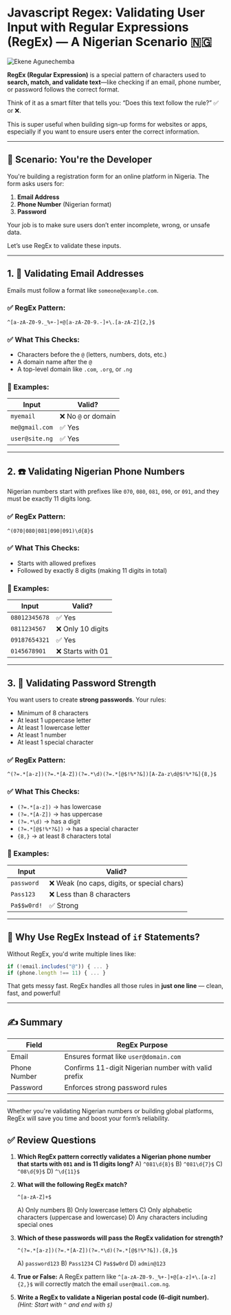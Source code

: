 # Javascript Regex: Validating User Input with Regular Expressions (RegEx) — A Nigerian Scenario 🇳🇬

![Ekene Agunechemba](https://agunechembaekene.wordpress.com/wp-content/uploads/2025/05/an_illustration_of_a_nigerian_web_developer.jpeg)

**RegEx (Regular Expression)** is a special pattern of characters used to **search, match, and validate text**—like checking if an email, phone number, or password follows the correct format.

Think of it as a smart filter that tells you: “Does this text follow the rule?” ✅ or ❌.


This is super useful when building sign-up forms for websites or apps, especially if you want to ensure users enter the correct information.

---

## 📝 **Scenario: You're the Developer**

You're building a registration form for an online platform in Nigeria. The form asks users for:

1. **Email Address**
2. **Phone Number** (Nigerian format)
3. **Password**

Your job is to make sure users don’t enter incomplete, wrong, or unsafe data.

Let’s use RegEx to validate these inputs.

---

## 1. 📧 **Validating Email Addresses**

Emails must follow a format like `someone@example.com`.

### ✅ RegEx Pattern:

```regex
^[a-zA-Z0-9._%+-]+@[a-zA-Z0-9.-]+\.[a-zA-Z]{2,}$
```

### ✅ What This Checks:

* Characters before the `@` (letters, numbers, dots, etc.)
* A domain name after the `@`
* A top-level domain like `.com`, `.org`, or `.ng`

### 🧪 Examples:

| Input          | Valid?             |
| -------------- | ------------------ |
| `myemail`      | ❌ No `@` or domain |
| `me@gmail.com` | ✅ Yes              |
| `user@site.ng` | ✅ Yes              |

---

## 2. ☎️ **Validating Nigerian Phone Numbers**

Nigerian numbers start with prefixes like `070`, `080`, `081`, `090`, or `091`, and they must be exactly 11 digits long.

### ✅ RegEx Pattern:

```regex
^(070|080|081|090|091)\d{8}$
```

### ✅ What This Checks:

* Starts with allowed prefixes
* Followed by exactly 8 digits (making 11 digits in total)

### 🧪 Examples:

| Input         | Valid?           |
| ------------- | ---------------- |
| `08012345678` | ✅ Yes            |
| `0811234567`  | ❌ Only 10 digits |
| `09187654321` | ✅ Yes            |
| `0145678901`  | ❌ Starts with 01 |

---

## 3. 🔐 **Validating Password Strength**

You want users to create **strong passwords**. Your rules:

* Minimum of 8 characters
* At least 1 uppercase letter
* At least 1 lowercase letter
* At least 1 number
* At least 1 special character

### ✅ RegEx Pattern:

```regex
^(?=.*[a-z])(?=.*[A-Z])(?=.*\d)(?=.*[@$!%*?&])[A-Za-z\d@$!%*?&]{8,}$
```

### ✅ What This Checks:

* `(?=.*[a-z])` → has lowercase
* `(?=.*[A-Z])` → has uppercase
* `(?=.*\d)` → has a digit
* `(?=.*[@$!%*?&])` → has a special character
* `{8,}` → at least 8 characters total

### 🧪 Examples:

| Input       | Valid?                                     |
| ----------- | ------------------------------------------ |
| `password`  | ❌ Weak (no caps, digits, or special chars) |
| `Pass123`   | ❌ Less than 8 characters                   |
| `Pa$$w0rd!` | ✅ Strong                                   |

---

## 🧠 **Why Use RegEx Instead of `if` Statements?**

Without RegEx, you'd write multiple lines like:

```js
if (!email.includes("@")) { ... }
if (phone.length !== 11) { ... }
```

That gets messy fast. RegEx handles all those rules in **just one line** — clean, fast, and powerful!

---

## ✍️ Summary

| Field        | RegEx Purpose                                       |
| ------------ | --------------------------------------------------- |
| Email        | Ensures format like `user@domain.com`               |
| Phone Number | Confirms 11-digit Nigerian number with valid prefix |
| Password     | Enforces strong password rules                      |

---

Whether you're validating Nigerian numbers or building global platforms, RegEx will save you time and boost your form’s reliability.


## ✅ **Review Questions**

1. **Which RegEx pattern correctly validates a Nigerian phone number that starts with `081` and is 11 digits long?**
   A) `^081\d{8}$`
   B) `^081\d{7}$`
   C) `^08\d{9}$`
   D) `^\d{11}$`

2. **What will the following RegEx match?**

   ```regex
   ^[a-zA-Z]+$
   ```

   A) Only numbers
   B) Only lowercase letters
   C) Only alphabetic characters (uppercase and lowercase)
   D) Any characters including special ones

3. **Which of these passwords will pass the RegEx validation for strength?**

   ```regex
   ^(?=.*[a-z])(?=.*[A-Z])(?=.*\d)(?=.*[@$!%*?&]).{8,}$
   ```

   A) `password123`
   B) `Pass1234`
   C) `Pa$$w0rd`
   D) `admin@123`

4. **True or False:**
   A RegEx pattern like `^[a-zA-Z0-9._%+-]+@[a-z]+\.[a-z]{2,}$` will correctly match the email `user@mail.com.ng`.

5. **Write a RegEx to validate a Nigerian postal code (6-digit number).**
   *(Hint: Start with `^` and end with `$`)*

